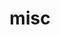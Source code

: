 ---
layout: page
title: misc
nav: true
nav_order: 6
dropdown: true
children: 
    - title: talks
      permalink: /talks/
    - title: teaching
      permalink: /teaching/
    - title: divider
    - title: projects
      permalink: /projects/
    - title: repositories
      permalink: /repositories/
    - title: divider
    - title: blog
      permalink: /blog/
---